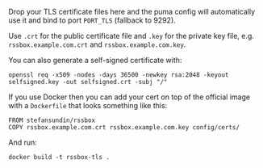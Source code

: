 Drop your TLS certificate files here and the puma config will automatically use it and bind to port `PORT_TLS` (fallback to 9292).

Use `.crt` for the public certificate file and `.key` for the private key file, e.g. `rssbox.example.com.crt` and `rssbox.example.com.key`.

You can also generate a self-signed certificate with:

```shell
openssl req -x509 -nodes -days 36500 -newkey rsa:2048 -keyout selfsigned.key -out selfsigned.crt -subj "/"
```

If you use Docker then you can add your cert on top of the official image with a `Dockerfile` that looks something like this:

```
FROM stefansundin/rssbox
COPY rssbox.example.com.crt rssbox.example.com.key config/certs/
```

And run:

```shell
docker build -t rssbox-tls .
```
